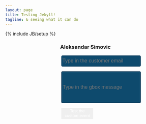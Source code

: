 ```yaml
---
layout: page
title: Testing Jekyll!
tagline: & seeing what it can do
---
```

{% include JB/setup %}

<div style="text-align: center;">
<h3>Aleksandar Simovic</h3>
</div>

<div style="width: 30%; margin: 0 auto;">

  <div style="margin-bottom: 15px;">
    <input id="customerEmail" value="" placeholder="Type in the customer email" 
    style="height: 35px; width: 250px; border-radius: 4px; background-color:#0E4A6D; border: 1px solid #073554; color: #77A8CF; font-size: 16px;">
  </div>
  
  <div style="margin-bottom: 15px;">
    <input id="customMessage" value="" placeholder="Type in the gbox message" 
    style="height: 100px; width: 250px; border-radius: 4px; background-color:#0E4A6D; border: 2px solid #073554; color: #77A8CF; font-size: 16px;">
  </div>

  <button onclick="invokeMe()" style="border: none; width: 100px; height:35px; background-color: dark-gray; color: white;">Test the custom event</button>
</div>
<div data-gift-button></div>


<script>
  var GiftButton = GiftButton || {};
  (function() {
    var script = document.createElement('script');
    script.async = true;
    script.src = 'https://simalexan.github.io/gbtn/gbtn.js?uuid=05b0e0dc-543c-4647-bf61-b89e5fa9d396&t=CUSTOM-EMAIL';
    var entry = document.getElementsByTagName('script')[0];
    entry.parentNode.insertBefore(script, entry);
  })();
</script>

<script type="application/javascript">
	function invokeMe(){
		var email = GiftButton.$('#customerEmail').val();
		var msg = GiftButton.$('#customMessage').val() || 'Here we would show a custom message';
		_gcGBCustomInvoke(msg, email);
	}
</script>
